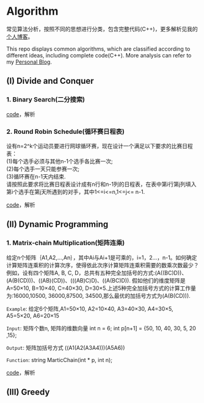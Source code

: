 # Algorithm

常见算法分析，按照不同的思想进行分类，包含完整代码(C++)，更多解析见我的[个人博客](http://www.cgz.net.cn/)。

This repo displays common algorithms, which are classified according to different ideas, including complete code(C++). More analysis can refer to my [Personal Blog](http://www.cgz.net.cn/).


## (I) Divide and Conquer

### 1. Binary Search(二分搜索)

[code](https://github.com/spuronlee/Algorithm/blob/master/Divide%20and%20Conquer/DC_1_BinarySearch.cpp)，解析

### 2. Round Robin Schedule(循环赛日程表)

设有n=2^k个运动员要进行网球循环赛，现在设计一个满足以下要求的比赛日程表：  
(1)每个选手必须与其他n-1个选手各比赛一次;  
(2)每个选手一天只能参赛一次;  
(3)循环赛在n-1天内结束.  
请按照此要求将比赛日程表设计成有n行和n-1列的日程表，在表中第i行第j列填入第i个选手在第j天所遇到的对手，其中1<=i<=n,1<=j<= n-1.  

[code](https://github.com/spuronlee/Algorithm/blob/master/Divide%20and%20Conquer/DC_2_RoundRobinSchedule.cpp)，解析

## (II) Dynamic Programming

### 1. Matrix-chain Multiplication(矩阵连乘)

给定n个矩阵｛A1,A2,…,An｝，其中Ai与Ai+1是可乘的，i=1，2…，n-1。如何确定计算矩阵连乘积的计算次序，使得依此次序计算矩阵连乘积需要的数乘次数最少？例如，设有四个矩阵A, B, C, D，总共有五种完全加括号的方式:(A((BC)D))、(A(B(CD)))、((AB)(CD))、(((AB)C)D)、((A(BC)D)). 假如他们的维度矩阵是A=50×10, B=10×40, C=40×30, D=30×5.上述5种完全加括号方式的计算工作量为:16000,10500, 36000,87500, 34500,那么最优的加括号方式为(A(B(CD))).

`Example`: 给定6个矩阵,A1=50×10, A2=10×40, A3=40×30, A4=30×5, A5=5×20, A6=20×15

`Input`: 矩阵个数n, 矩阵的维数向量 int n = 6; int p[n+1] = {50, 10, 40, 30, 5, 20 ,15}; 

`Output`: 矩阵加括号方式 ((A1(A2(A3A4)))(A5A6))

`Function`: string MarticChain(int * p, int n);

[code](https://github.com/spuronlee/Algorithm/blob/master/Dynamic%20Programming/DP_1_MatrixMultiplication.cpp)，解析

## (III) Greedy
